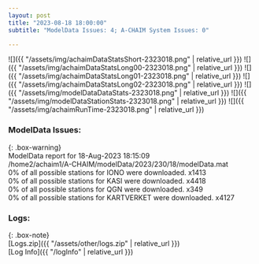 ```yaml
---
layout: post
title: "2023-08-18 18:00:00"
subtitle: "ModelData Issues: 4; A-CHAIM System Issues: 0"

---
```


![]({{ "/assets/img/achaimDataStatsShort-2323018.png" | relative_url }})
![]({{ "/assets/img/achaimDataStatsLong00-2323018.png" | relative_url }})
![]({{ "/assets/img/achaimDataStatsLong01-2323018.png" | relative_url }})
![]({{ "/assets/img/achaimDataStatsLong02-2323018.png" | relative_url }})
![]({{ "/assets/img/modelDataDataStats-2323018.png" | relative_url }})
![]({{ "/assets/img/modelDataStationStats-2323018.png" | relative_url }})
![]({{ "/assets/img/achaimRunTime-2323018.png" | relative_url }})


### ModelData Issues:  
  
{: .box-warning}  
 ModelData report for 18-Aug-2023 18:15:09   
 /home2/achaim1/A-CHAIM/modelData/2023/230/18/modelData.mat   
 0% of all possible stations for IONO were downloaded. x1413   
 0% of all possible stations for KASI were downloaded. x4418   
 0% of all possible stations for QGN were downloaded. x349   
 0% of all possible stations for KARTVERKET were downloaded. x4127   
  


### Logs:  
  
{: .box-note}  
[Logs.zip]({{ "/assets/other/logs.zip" | relative_url }})  
[Log Info]({{ "/logInfo" | relative_url }})  
